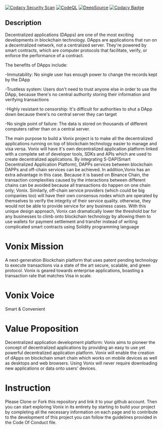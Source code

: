 [![Codacy Security Scan](https://github.com/KOSASIH/Vonix/actions/workflows/codacy.yml/badge.svg)](https://github.com/KOSASIH/Vonix/actions/workflows/codacy.yml)
[![CodeQL](https://github.com/KOSASIH/Vonix/actions/workflows/codeql-analysis.yml/badge.svg)](https://github.com/KOSASIH/Vonix/actions/workflows/codeql-analysis.yml)
[![DeepSource](https://deepsource.io/gh/KOSASIH/Vonix.svg/?label=active+issues&show_trend=true&token=qrEsoX0iTHF-8N2a0xqhp4-2)](https://deepsource.io/gh/KOSASIH/Vonix/?ref=repository-badge)
[![Codacy Badge](https://app.codacy.com/project/badge/Grade/dd86444092b945c99b6367b0911adeef)](https://www.codacy.com/gh/KOSASIH/Vonix/dashboard?utm_source=github.com&amp;utm_medium=referral&amp;utm_content=KOSASIH/Vonix&amp;utm_campaign=Badge_Grade)

## Description

Decentralized applications (DApps) are one of the most exciting developments in blockchain technology. DApps are applications that run on a decentralized network, not a centralized server. They're powered by smart contracts, which are computer protocols that facilitate, verify, or enforce the performance of a contract.

The benefits of DApps include:

-Immutability: No single user has enough power to change the records kept by the DApp

-Trustless system: Users don't need to trust anyone else in order to use the DApp, because there's no central authority storing their information and verifying transactions

-Highly resistant to censorship: It's difficult for authorities to shut a DApp down because there's no central server they can target

-No single point of failure: The data is stored on thousands of different computers rather than on a central server. 

The main purpose to build a Vonix project is to make all the decentralized applications running on top of blockchain technology easier to manage and visa versa. Vonix will have it's own decentralized application platform linked with a complete set of developer tools, SDKs and APIs which are used to create decentralized applications. By integrating S-DAP(Smart Decentralized Application Platform), DAPPs services between blockchain DAPPs and off-chain services can be achieved. In addition,Vonix has an extra advantage in this case. Because it is based on Binance Chain, the transaction complexities caused by the interactions between different chains can be avoided because all transactions do happen on one chain only; Vonix. Similarly, off-chain service providers (which could be big companies too) will have their own consensus nodes which are operated by themselves to verify the integrity of their service quality. otherwise, they would not be able to provide service for any business cases. With this unique design approach, Vonix can dramatically lower the threshold bar for any businesses to climb onto blockchain technology by allowing them to use wallets for payment settlement and transfer instead of writing complicated smart contracts using Solidity programming language

# Vonix Mission

A next-generation Blockchain platform that uses patent pending technology to execute transactions via a state of the art secure, scalable, and green protocol. Vonix is geared towards enterprise applications, boasting a transaction rate that matches Visa in scale.

# Vonix Voice

Smart & Convenient

# Value Proposition

Decentralized application development platform: Vonix aims to pioneer the concept of decentralized applications by providing an easy to use yet powerful decentralized application platform. Vonix will enable the creation of dApps on blockchain smart chain which works on mobile devices as well as desktops and web browsers. Using Vonix will never require downloading new applications or data onto users' devices.

# Instruction

Please Clone or Fork this repository and link it to your github account.  Then you can start exploring Vonix in its entirety by starting to build your project by completing all the necessary information on each page and to contribute to the development of this project you can follow the guidelines provided in the Code Of Conduct file.
